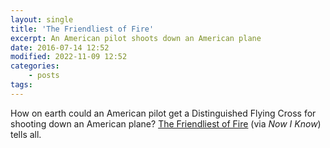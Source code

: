 ```yaml
---
layout: single
title: 'The Friendliest of Fire'
excerpt: An American pilot shoots down an American plane
date: 2016-07-14 12:52
modified: 2022-11-09 12:52
categories:
    - posts
tags:
---
```


How on earth could an American pilot get a Distinguished Flying Cross for shooting down an American plane?
[The Friendliest of Fire](http://nowiknow.com/the-friendliest-of-fire/)
(via _Now I Know_) tells all.
